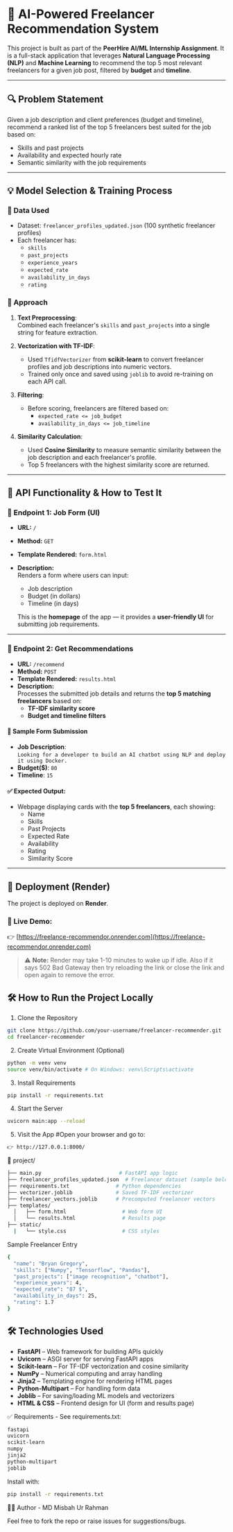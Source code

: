 # 🤖 AI-Powered Freelancer Recommendation System

This project is built as part of the **PeerHire AI/ML Internship Assignment**. It is a full-stack application that leverages **Natural Language Processing (NLP)** and **Machine Learning** to recommend the top 5 most relevant freelancers for a given job post, filtered by **budget** and **timeline**.

---

## 🔍 Problem Statement

Given a job description and client preferences (budget and timeline), recommend a ranked list of the top 5 freelancers best suited for the job based on:

- Skills and past projects
- Availability and expected hourly rate
- Semantic similarity with the job requirements

---

## 💡 Model Selection & Training Process

### 🔧 Data Used

- Dataset: `freelancer_profiles_updated.json` (100 synthetic freelancer profiles)
- Each freelancer has:
  - `skills`
  - `past_projects`
  - `experience_years`
  - `expected_rate`
  - `availability_in_days`
  - `rating`

### 🧠 Approach

1. **Text Preprocessing**:  
   Combined each freelancer's `skills` and `past_projects` into a single string for feature extraction.

2. **Vectorization with TF-IDF**:
   - Used `TfidfVectorizer` from **scikit-learn** to convert freelancer profiles and job descriptions into numeric vectors.
   - Trained only once and saved using `joblib` to avoid re-training on each API call.

3. **Filtering**:
   - Before scoring, freelancers are filtered based on:
     - `expected_rate <= job_budget`
     - `availability_in_days <= job_timeline`

4. **Similarity Calculation**:
   - Used **Cosine Similarity** to measure semantic similarity between the job description and each freelancer's profile.
   - Top 5 freelancers with the highest similarity score are returned.

---

## 🧪 API Functionality & How to Test It

### 🚀 Endpoint 1: Job Form (UI)
- **URL:** `/`  
- **Method:** `GET`  
- **Template Rendered:** `form.html`  
- **Description:**  
  Renders a form where users can input:
  - Job description  
  - Budget (in dollars)  
  - Timeline (in days)  

  This is the **homepage** of the app — it provides a **user-friendly UI** for submitting job requirements.

---

### 🚀 Endpoint 2: Get Recommendations
- **URL:** `/recommend`  
- **Method:** `POST`  
- **Template Rendered:** `results.html`  
- **Description:**  
  Processes the submitted job details and returns the **top 5 matching freelancers** based on:
  - **TF-IDF similarity score**  
  - **Budget and timeline filters**


#### 📝 Sample Form Submission

- **Job Description**:  
  `Looking for a developer to build an AI chatbot using NLP and deploy it using Docker.`  
- **Budget($)**: `80`
- **Timeline**: `15`

#### ✅ Expected Output:

- Webpage displaying cards with the **top 5 freelancers**, each showing:
  - Name
  - Skills
  - Past Projects
  - Expected Rate
  - Availability
  - Rating
  - Similarity Score

---
## 🚀 Deployment (Render)

The project is deployed on **Render**.

### 🔗 Live Demo:
👉 [https://freelance-recommendor.onrender.com](https://freelance-recommendor.onrender.com)

> ⚠️ **Note:** Render may take 1-10 minutes to wake up if idle. Also if it says 502 Bad Gateway then try reloading the link or close the link and open again to remove the error.

## 🛠️ How to Run the Project Locally

 1. Clone the Repository

```bash
git clone https://github.com/your-username/freelancer-recommender.git
cd freelancer-recommender
```
2. Create Virtual Environment (Optional)
```bash
python -m venv venv
source venv/bin/activate # On Windows: venv\Scripts\activate
```

3. Install Requirements
```bash
pip install -r requirements.txt
```
4. Start the Server
```bash
uvicorn main:app --reload
```
5. Visit the App
#Open your browser and go to:
```bash
👉 http://127.0.0.1:8000/
```
📁 project/
```bash
├── main.py                         # FastAPI app logic
├── freelancer_profiles_updated.json  # Freelancer dataset (sample below)
├── requirements.txt               # Python dependencies
├── vectorizer.joblib              # Saved TF-IDF vectorizer
├── freelancer_vectors.joblib      # Precomputed freelancer vectors
├── templates/
  │   ├── form.html                  # Web form UI
  │   └── results.html               # Results page
├── static/
  |   └── style.css                  # CSS styles
```
Sample Freelancer Entry
```bash
{
  "name": "Bryan Gregory",
  "skills": ["Numpy", "Tensorflow", "Pandas"],
  "past_projects": ["image recognition", "chatbot"],
  "experience_years": 4,
  "expected_rate": "87 $",
  "availability_in_days": 25,
  "rating": 1.7
}
```
## 🛠️ Technologies Used

- **FastAPI** – Web framework for building APIs quickly
- **Uvicorn** – ASGI server for serving FastAPI apps
- **Scikit-learn** – For TF-IDF vectorization and cosine similarity
- **NumPy** – Numerical computing and array handling
- **Jinja2** – Templating engine for rendering HTML pages
- **Python-Multipart** – For handling form data
- **Joblib** – For saving/loading ML models and vectorizers
- **HTML & CSS** – Frontend design for UI (form and results page)

✅ Requirements - 
See requirements.txt:
```bash
fastapi
uvicorn
scikit-learn
numpy
jinja2
python-multipart
joblib
```
Install with:
```bash
pip install -r requirements.txt
```

🙋‍♂️ Author - 
MD Misbah Ur Rahman

Feel free to fork the repo or raise issues for suggestions/bugs.

  
